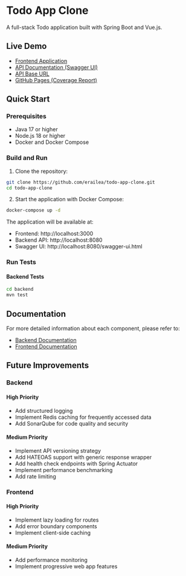 # Todo App Clone

A full-stack Todo application built with Spring Boot and Vue.js.

## Live Demo
- [Frontend Application][frontend-url]
- [API Documentation (Swagger UI)][swagger-url]
- [API Base URL][api-url]
- [GitHub Pages (Coverage Report)][github-pages-url]

## Quick Start

### Prerequisites
- Java 17 or higher
- Node.js 18 or higher
- Docker and Docker Compose

### Build and Run

1. Clone the repository:
```bash
git clone https://github.com/erailea/todo-app-clone.git
cd todo-app-clone
```

2. Start the application with Docker Compose:
```bash
docker-compose up -d
```

The application will be available at:
- Frontend: http://localhost:3000
- Backend API: http://localhost:8080
- Swagger UI: http://localhost:8080/swagger-ui.html

### Run Tests

#### Backend Tests
```bash
cd backend
mvn test
```

## Documentation

For more detailed information about each component, please refer to:
- [Backend Documentation](backend/README.md)
- [Frontend Documentation](frontend/README.md)

## Future Improvements

### Backend
#### High Priority
- Add structured logging
- Implement Redis caching for frequently accessed data
- Add SonarQube for code quality and security

#### Medium Priority
- Implement API versioning strategy
- Add HATEOAS support with generic response wrapper
- Add health check endpoints with Spring Actuator
- Implement performance benchmarking
- Add rate limiting

### Frontend
#### High Priority
- Implement lazy loading for routes
- Add error boundary components
- Implement client-side caching

#### Medium Priority
- Add performance monitoring
- Implement progressive web app features

[frontend-url]: https://to-do-app-clone-fe-9426774d4821.herokuapp.com/dashboard
[swagger-url]: https://to-do-app-clone-be-ff03bad65820.herokuapp.com/swagger-ui/index.html
[api-url]: https://to-do-app-clone-be-ff03bad65820.herokuapp.com
[github-pages-url]: https://erailea.github.io/todo-app-clone/